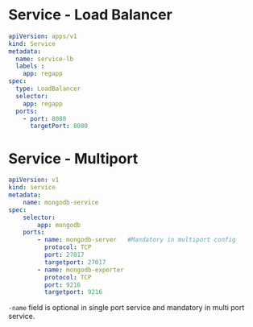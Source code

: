 # Service - Load Balancer
```yml
apiVersion: apps/v1
kind: Service
metadata: 
  name: service-lb 
  labels : 
    app: regapp
spec: 
  type: LoadBalancer
  selector:  
    app: regapp 
  ports:
    - port: 8080
      targetPort: 8080
```

# Service - Multiport
```yml
apiVersion: v1
kind: service
metadata:
    name: mongodb-service
spec:
    selector:
        app: mongodb
    ports:
        - name: mongodb-server   #Mandatory in multiport config
          protocol: TCP
          port: 27017
          targetport: 27017
        - name: mongodb-exporter
          protocol: TCP
          port: 9216
          targetport: 9216 
```
`-name` field is optional in single port service and mandatory in multi port service.
